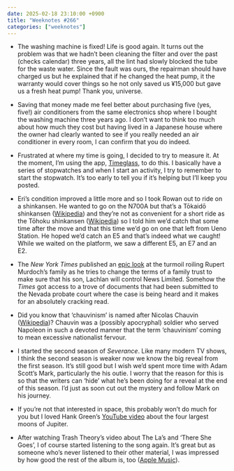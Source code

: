 ```yaml
---
date: 2025-02-18 23:10:00 +0900
title: "Weeknotes #266"
categories: ["weeknotes"]
---
```


- The washing machine is fixed! Life is good again. It turns out the problem was that we hadn’t been cleaning the filter and over the past (checks calendar) three years, all the lint had slowly blocked the tube for the waste water. Since the fault was ours, the repairman should have charged us but he explained that if he changed the heat pump, it the warranty would cover things so he not only saved us ¥15,000 but gave us a fresh heat pump! Thank you, universe.

- Saving that money made me feel better about purchasing five (yes, five!) air conditioners from the same electronics shop where I bought the washing machine three years ago. I don’t want to think too much about how much they cost but having lived in a Japanese house where the owner had clearly wanted to see if you really needed an air conditioner in every room, I can confirm that you do indeed.

- Frustrated at where my time is going, I decided to try to measure it. At the moment, I’m using the app, [Timeglass](https://timeglassapp.io), to do this. I basically have a series of stopwatches and when I start an activity, I try to remember to start the stopwatch. It’s too early to tell you if it’s helping but I’ll keep you posted.

- Eri’s condition improved a little more and so I took Rowan out to ride on a shinkansen. He wanted to go on the N700A but that’s a Tōkaidō shinkansen ([Wikipedia](https://en.wikipedia.org/wiki/Tokaido_Shinkansen)) and they’re not as convenient for a short ride as the Tōhoku shinkansen ([Wikipedia](https://en.wikipedia.org/wiki/T%C5%8Dhoku_Shinkansen)) so I told him we’d catch that some time after the move and that this time we’d go on one that left from Ueno Station. He hoped we’d catch an E5 and that’s indeed what we caught! While we waited on the platform, we saw a different E5, an E7 and an E2.

- The _New York Times_ published an [epic look](https://www.nytimes.com/2025/02/13/magazine/rupert-murdoch-succession-family-trust-fight.html) at the turmoil roiling Rupert Murdoch’s family as he tries to change the terms of a family trust to make sure that his son, Lachlan will control News Limited. Somehow the _Times_ got access to a trove of documents that had been submitted to the Nevada probate court where the case is being heard and it makes for an absolutely cracking read.

- Did you know that ‘chauvinism’ is named after Nicolas Chauvin ([Wikipedia](https://en.wikipedia.org/wiki/Nicolas_Chauvin))? Chauvin was a (possibly apocryphal) soldier who served Napoleon in such a devoted manner that the term ‘chauvinism’ coming to mean excessive nationalist fervour.

- I started the second season of _Severance_. Like many modern TV shows, I think the second season is weaker now we know the big reveal from the first season. It’s still good but I wish we’d spent more time with Adam Scott’s Mark, particularly the his outie. I worry that the reason for this is so that the writers can ‘hide’ what he’s been doing for a reveal at the end of this season. I’d just as soon cut out the mystery and follow Mark on his journey.

- If you’re not that interested in space, this probably won’t do much for you but I loved Hank Green’s [YouTube video](https://www.youtube.com/watch?v=grdu6UBK76w) about the four largest moons of Jupiter.

- After watching Trash Theory’s video about The La’s and ‘There She Goes’, I of course started listening to the song again. It’s great but as someone who’s never listened to their other material, I was impressed by how good the rest of the album is, too ([Apple Music](https://music.apple.com/jp/album/the-las/1444167004?l=en-US)).

